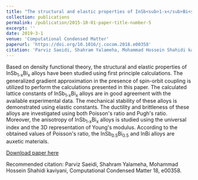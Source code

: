 ```yaml
---
title: "The structural and elastic properties of InSb<sub>1-x</sub>Bi<sub>x</sub> alloys"
collection: publications
permalink: /publication/2015-10-01-paper-title-number-5
excerpt: ''
date: 2019-3-1
venue: 'Computational Condensed Matter'
paperurl: 'https://doi.org/10.1016/j.cocom.2018.e00358'
citation: 'Parviz Saeidi, Shahram Yalameha, Mohammad Hossein Shahidi kaviyani.'
---
```

Based on density functional theory, the structural and elastic properties of InSb<sub>1-x</sub>Bi<sub>x</sub> alloys have been studied using first principle calculations. The generalized gradient approximation in the presence of spin-orbit coupling is utilized to perform the calculations presented in this paper. The calculated lattice constants of InSb<sub>1-x</sub>Bi<sub>x</sub> alloys are in good agreement with the available experimental data. The mechanical stability of these alloys is demonstrated using elastic constants. The ductility and brittleness of these alloys are investigated using both Poisson's ratio and Pugh's ratio. Moreover, the anisotropy of InSb<sub>1-x</sub>Bi<sub>x</sub> alloys is studied using the universal index and the 3D representation of Young's modulus. According to the obtained values of Poisson's ratio, the InSb<sub>0.5</sub>Bi<sub>0.5</sub> and InBi alloys are auxetic materials.

[Download paper here](https://doi.org/10.1016/j.cocom.2018.e00358)

Recommended citation: Parviz Saeidi, Shahram Yalameha, Mohammad Hossein Shahidi kaviyani, Computational Condensed Matter 18, e00358.

